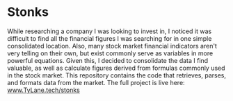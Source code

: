 # Stonks
While researching a company I was looking to invest in, I noticed it was difficult to find all the financial figures I was searching for in one simple consolidated location. Also, many stock market financial indicators aren't very telling on their own, but exist commonly serve as variables in more powerful equations. Given this, I decided to consolidate the data I find valuable, as well as calculate figures derived from formulas commonly used in the stock market.  This repository contains the code that retrieves, parses, and formats data from the market. The full project is live here: www.TyLane.tech/stonks
